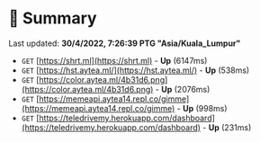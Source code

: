 # 📖 Summary
Last updated: **30/4/2022, 7:26:39 PTG "Asia/Kuala_Lumpur"**

- `GET` [https://shrt.ml](https://shrt.ml) - **Up** (6147ms)
- `GET` [https://hst.aytea.ml/](https://hst.aytea.ml/) - **Up** (538ms)
- `GET` [https://color.aytea.ml/4b31d6.png](https://color.aytea.ml/4b31d6.png) - **Up** (2076ms)
- `GET` [https://memeapi.aytea14.repl.co/gimme](https://memeapi.aytea14.repl.co/gimme) - **Up** (998ms)
- `GET` [https://teledrivemy.herokuapp.com/dashboard](https://teledrivemy.herokuapp.com/dashboard) - **Up** (231ms)
